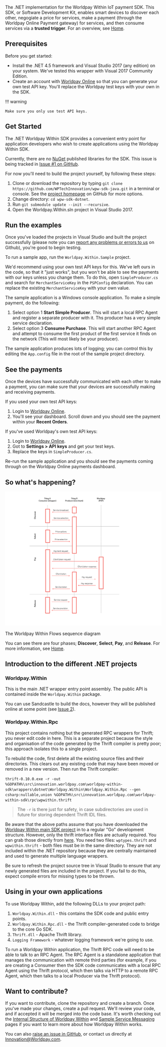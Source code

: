 The .NET implementation for the Worldpay Within IoT payment SDK. This SDK, or Software Development Kit, enables smart devices to discover each other, negogiate a price for services, make a payment (through the Worldpay Online Payment gateway) for services, and then consume services via a **trusted trigger**. For an overview, see [Home](index).

## Prerequisites

Before you get started:

* Install the .NET 4.5 framework and Visual Studio 2017 (any edition) on your system. We've tested this wrapper with Visual 2017 Community Edition.
* Create an account with [Worldpay Online](https://online.worldpay.com) so that you can generate your own test API key. You'll replace the Worldpay test keys with your own in the SDK. 

!!! warning

    Make sure you only use test API keys.

## Get Started

The .NET Worldpay Within SDK provides a convenient entry point for application developers who wish to create applications using the Worldpay Within SDK.

Currently, there are no [NuGet](https://nuget.org) published libraries for the SDK. This issue is being tracked in [Issue #1 on GitHub](https://github.com/WPTechInnovation/wpw-sdk-dotnet/issues/1).

For now you'll need to build the project yourself, by following these steps:

1. 	Clone or download the repository by typing `git clone https://github.com/WPTechInnovation/wpw-sdk-java.git` in a terminal or console. See the [project homepage](https://github.com/WPTechInnovation/wpw-sdk-dotnet) on GitHub for more options.
2. 	Change directory: `cd wpw-sdk-dotnet`.
3. 	Run `git submodule update --init --recursive`.
4.	Open the Worldpay.Within.sln project in Visual Studio 2017.

## Run the examples

Once you've loaded the projects in Visual Studio and built the project successfully (please note you can [report any problems or errors to us](https://github.com/WPTechInnovation/wpw-sdk-dotnet/issues) on Github), you're good to begin testing.

To run a sample app, run the `Worldpay.Within.Sample` project.

We'd recommend using your own test API keys for this. We've left ours in the code, so that it "just works", but you won't be able to see the payments with our keys unless you change them. To do this, open `SimpleProducer.cs` and search for `MerchantServiceKey` in the `PSPConfig` declaration. You can replace the existing `MerchantServiceKey` with your own value. 

The sample application is a Windows console application. To make a simple payment, do the following:

1. Select option 1 **Start Simple Producer**. This will start a local RPC Agent and register a separate producer with it. Ths producer has a very simple service declaration.
1. Select option 3 **Consume Purchase**. This will start another RPC Agent and attempt to consume the first product of the first service it finds on the network (This will most likely be your producer).

The sample application produces lots of logging; you can control this by editing the `App.config` file in the root of the sample project directory.

## See the payments

Once the devices have successfully communicated with each other to make a payment, you can make sure that your devices are successfully making and receiving payments.

If you used your own test API keys:

1. Login to [Worldpay Online](https://online.worldpay.com).
2. You'll see your dashboard. Scroll down and you should see the payment within your **Recent Orders**.

If you've used Worldpay's own test API keys:

1. Login to [Worldpay Online](https://online.worldpay.com).
2. Got to **Settings > API keys** and get your test keys.
3. Replace the keys in `SimpleProducer.cs`.

Re-run the sample application and you should see the payments coming through on the Worldpay Online payments dashboard.

## So what's happening?

![The Worldpay Within puzzle piece](images/architecture/Architecture1.png)
<figcaption>The Worldpay Within Flows sequence diagram</figcaption>

You can see there are four phases; **Discover**, **Select**, **Pay**, and **Release**. For more information, see [Home](index).

## Introduction to the different .NET projects

### Worldpay.Within

This is the main .NET wrapper entry point assembly. The public API is contained inside the `Worldpay.Within` package.

You can use Sandcastle to build the docs, however they will be published online at some point (see [Issue 2](https://github.com/WPTechInnovation/wpw-sdk-dotnet/issues/2)).

### Worldpay.Within.Rpc

This project contains nothing but the generated RPC wrappers for Thrift; you never edit code in here. This is a separate project because the style and organisation of the code generated by the Thrift compiler is pretty poor; this approach isolates this to a single project.

To rebuild the code, first delete all the existing source files and their directories. This clears out any existing code that may have been moved or removed in a new version. Then run the Thrift compiler:

```thrift-0.10.0.exe -r -out %GOPATH%\src\innovation.worldpay.com\worldpay-within-sdk\wrappers\dotnet\Worldpay.Within\Worldpay.Within.Rpc --gen csharp:nullable,union %GOPATH%\src\innovation.worldpay.com\worldpay-within-sdk\rpc\wpwithin.thrift```

> The `-r` is there just for safety, in case subdirectories are used in future for storing dependent Thrift IDL files.

Be aware that the above paths assume that you have downloaded the [Worldpay Within main SDK project](https://github.com/WPTechInnovation/worldpay-within-sdk) in to a regular "Go" development structure. However, only the thrift interface files are actually required. You can grab those directly from [here](https://github.com/WPTechInnovation/worldpay-within-sdk/tree/master/rpc). You need two files: `wptypes.thrift` and `wpwithin.thrift` - both files must be in the same directory.  They are not included within the .NET repository because they are centrally maintained and used to generate multiple language wrappers.

Be sure to refresh the project source tree in Visual Studio to ensure that any newly generated files are included in the project. If you fail to do this, expect compile errors for missing types to be thrown.

## Using in your own applications

To use Worldpay Within, add the following DLLs to your project path:

1. `Worldpay.Within.dll` - this contains the SDK code and public entry points.
1. `Worldpay.Within.Rpc.dll` - the Thrift compiler-generated code to bridge to the core Go SDK.
1. `Thrift.dll` - Apache Thrift library. 
1. `Logging Framework` - whatever logging framework we're going to use.

To run a Worldpay Within application, the Thrift RPC code will need to be able to talk to an RPC Agent. The RPC Agent is a standalone application that manages the communication with remote third parties (for example, if you are creating a Consumer then the SDK code communicates with a local RPC Agent using the Thrift protocol, which then talks via HTTP to a remote RPC Agent, which then talks to a local Producer via the Thrift protocol).

## Want to contribute?

If you want to contribute, clone the repository and create a branch. Once you've made your changes, create a pull request. We'll review your code, and if accepted it will be merged into the code base. It's worth checking out the [Internal Structure of Worldpay Within](internal-structure) and [Sample Service Messaging](sample-service-messaging) pages if you want to learn more about how Worldpay Within works.

You can also [raise an issue in GitHub](https://github.com/WPTechInnovation/worldpay-within-sdk/issues), or contact us directly at [Innovation@Worldpay.com](mailto:innovation@worldpay.com). 
